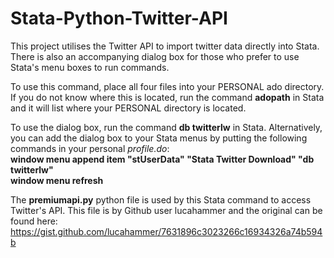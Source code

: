 # Stata-Python-Twitter-API
This project utilises the Twitter API to import twitter data directly into Stata. There is also an accompanying dialog box for those who prefer to use Stata's menu boxes to run commands.  

To use this command, place all four files into your PERSONAL ado directory. If you do not know where this is located, run the command **adopath** in Stata and it will list where your PERSONAL directory is located.  

To use the dialog box, run the command **db twitterlw** in Stata. Alternatively, you can add the dialog box to your Stata menus by putting the following commands in your personal *profile.do*:  
**window menu append item "stUserData" "Stata Twitter Download" "db twitterlw"**  
**window menu refresh**  
  
    
The **premiumapi.py** python file is used by this Stata command to access Twitter's API. This file is by Github user lucahammer and the original can be found here: https://gist.github.com/lucahammer/7631896c3023266c16934326a74b594b
